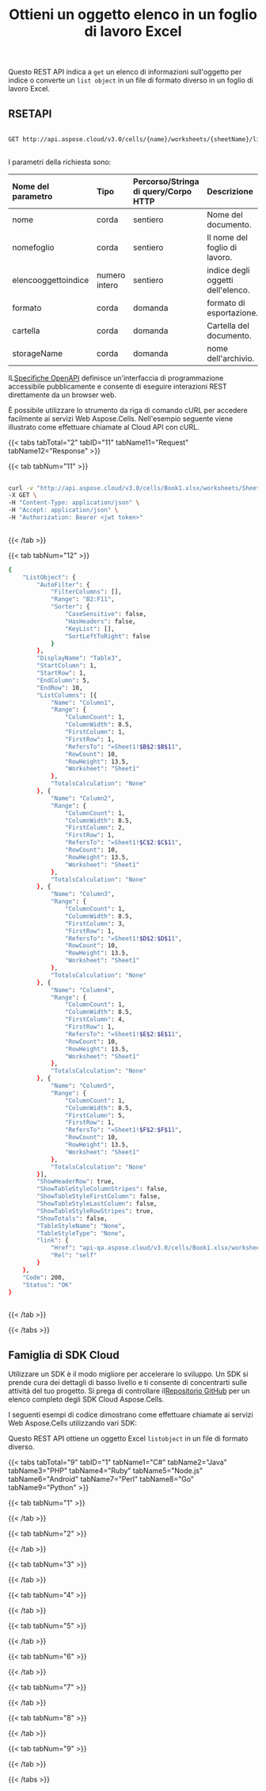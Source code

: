 ﻿---
title: Ottieni un oggetto elenco in un foglio di lavoro Excel
second_title: Aspose.Cells Cloud Documen
linktitle: Ge
type: docs
url: /it/list-objects/get/
aliases: [/get-a-list-object-or-table-inside-the-worksheet/,/tables/get/]
keywords: Get a list object(table) into an Excel worksheet
description: Aspose.Cells Cloud REST API supporta l'inserimento di un oggetto elenco (tabella) in un foglio di lavoro Excel. L'SDK supporta tipi di linguaggi di sviluppo. Includono Android, C#, Go, Java, NodeJS, Perl, PHP, Python, Ruby e swift
weight: 9
kwords: Excel, Office Cloud, REST API, Foglio di calcolo, PDF, CSV, Json, Markdwon, Ottieni un oggetto elenco in un foglio di lavoro Excel
---
 Questo REST API indica a `get` un elenco di informazioni sull'oggetto per indice o converte un `list object` in un file di formato diverso in un foglio di lavoro Excel.

## RSETAPI
 
```bash
 
GET http://api.aspose.cloud/v3.0/cells/{name}/worksheets/{sheetName}/listobjects/{listobjectindex}
 
```
 I parametri della richiesta sono:
 
| Nome del parametro| Tipo| Percorso/Stringa di query/Corpo HTTP|Descrizione|
|:- |:- |:- |:- |
| nome| corda| sentiero| Nome del documento.|
| nomefoglio| corda| sentiero| Il nome del foglio di lavoro.|
| elencooggettoindice| numero intero| sentiero| indice degli oggetti dell'elenco.|
| formato| corda| domanda| formato di esportazione.|
| cartella| corda| domanda| Cartella del documento.|
| storageName| corda| domanda| nome dell'archivio.|
 
 IL[Specifiche OpenAPI](https://apireference.aspose.cloud/cells/#/ListObjects/GetWorksheetListObject) definisce un'interfaccia di programmazione accessibile pubblicamente e consente di eseguire interazioni REST direttamente da un browser web.
 
È possibile utilizzare lo strumento da riga di comando cURL per accedere facilmente ai servizi Web Aspose.Cells. Nell'esempio seguente viene illustrato come effettuare chiamate al Cloud API con cURL.
 
{{< tabs tabTotal="2" tabID="11" tabName11="Request" tabName12="Response" >}}
 
{{< tab tabNum="11" >}}
 
```bash
 
curl -v "http://api.aspose.cloud/v3.0/cells/Book1.xlsx/worksheets/Sheet1/listobjects/1" \
-X GET \
-H "Content-Type: application/json" \
-H "Accept: application/json" \
-H "Authorization: Bearer <jwt token>"
 
```
 
{{< /tab >}}
 
{{< tab tabNum="12" >}}
 
```bash
{
	"ListObject": {
		"AutoFilter": {
			"FilterColumns": [],
			"Range": "B2:F11",
			"Sorter": {
				"CaseSensitive": false,
				"HasHeaders": false,
				"KeyList": [],
				"SortLeftToRight": false
			}
		},
		"DisplayName": "Table3",
		"StartColumn": 1,
		"StartRow": 1,
		"EndColumn": 5,
		"EndRow": 10,
		"ListColumns": [{
			"Name": "Column1",
			"Range": {
				"ColumnCount": 1,
				"ColumnWidth": 8.5,
				"FirstColumn": 1,
				"FirstRow": 1,
				"RefersTo": "=Sheet1!$B$2:$B$11",
				"RowCount": 10,
				"RowHeight": 13.5,
				"Worksheet": "Sheet1"
			},
			"TotalsCalculation": "None"
		}, {
			"Name": "Column2",
			"Range": {
				"ColumnCount": 1,
				"ColumnWidth": 8.5,
				"FirstColumn": 2,
				"FirstRow": 1,
				"RefersTo": "=Sheet1!$C$2:$C$11",
				"RowCount": 10,
				"RowHeight": 13.5,
				"Worksheet": "Sheet1"
			},
			"TotalsCalculation": "None"
		}, {
			"Name": "Column3",
			"Range": {
				"ColumnCount": 1,
				"ColumnWidth": 8.5,
				"FirstColumn": 3,
				"FirstRow": 1,
				"RefersTo": "=Sheet1!$D$2:$D$11",
				"RowCount": 10,
				"RowHeight": 13.5,
				"Worksheet": "Sheet1"
			},
			"TotalsCalculation": "None"
		}, {
			"Name": "Column4",
			"Range": {
				"ColumnCount": 1,
				"ColumnWidth": 8.5,
				"FirstColumn": 4,
				"FirstRow": 1,
				"RefersTo": "=Sheet1!$E$2:$E$11",
				"RowCount": 10,
				"RowHeight": 13.5,
				"Worksheet": "Sheet1"
			},
			"TotalsCalculation": "None"
		}, {
			"Name": "Column5",
			"Range": {
				"ColumnCount": 1,
				"ColumnWidth": 8.5,
				"FirstColumn": 5,
				"FirstRow": 1,
				"RefersTo": "=Sheet1!$F$2:$F$11",
				"RowCount": 10,
				"RowHeight": 13.5,
				"Worksheet": "Sheet1"
			},
			"TotalsCalculation": "None"
		}],
		"ShowHeaderRow": true,
		"ShowTableStyleColumnStripes": false,
		"ShowTableStyleFirstColumn": false,
		"ShowTableStyleLastColumn": false,
		"ShowTableStyleRowStripes": true,
		"ShowTotals": false,
		"TableStyleName": "None",
		"TableStyleType": "None",
		"link": {
			"Href": "api-qa.aspose.cloud/v3.0/cells/Book1.xlsx/worksheets/Sheet1/listobjects/0",
			"Rel": "self"
		}
	},
	"Code": 200,
	"Status": "OK"
}
 
```
 
{{< /tab >}}
 
{{< /tabs >}}
 
## Famiglia di SDK Cloud
 
 Utilizzare un SDK è il modo migliore per accelerare lo sviluppo. Un SDK si prende cura dei dettagli di basso livello e ti consente di concentrarti sulle attività del tuo progetto. Si prega di controllare il[Repositorio GitHub](https://github.com/aspose-cells-cloud) per un elenco completo degli SDK Cloud Aspose.Cells.
 
I seguenti esempi di codice dimostrano come effettuare chiamate ai servizi Web Aspose.Cells utilizzando vari SDK:
 
Questo REST API ottiene un oggetto Excel `listobject` in un file di formato diverso.


{{< tabs tabTotal="9" tabID="1" tabName1="C#" tabName2="Java" tabName3="PHP" tabName4="Ruby" tabName5="Node.js" tabName6="Android" tabName7="Perl" tabName8="Go" tabName9="Python" >}}

{{< tab tabNum="1" >}}



{{< /tab >}}

{{< tab tabNum="2" >}}


{{< /tab >}}

{{< tab tabNum="3" >}}



{{< /tab >}}

{{< tab tabNum="4" >}}


{{< /tab >}}

{{< tab tabNum="5" >}}


{{< /tab >}}

{{< tab tabNum="6" >}}


{{< /tab >}}

{{< tab tabNum="7" >}}


{{< /tab >}}

{{< tab tabNum="8" >}}


{{< /tab >}}

{{< tab tabNum="9" >}}


{{< /tab >}}

{{< /tabs >}}
